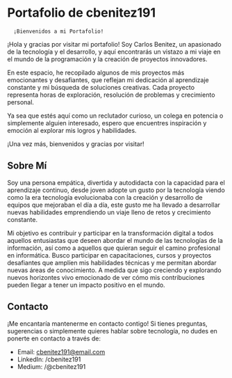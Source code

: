 # Portafolio de cbenitez191


      ¡Bienvenidos a mi Portafolio!



¡Hola y gracias por visitar mi portafolio! Soy Carlos Benitez, un apasionado de la tecnología y el desarrollo, y aquí encontrarás un vistazo a mi viaje en el mundo de la programación y la creación de proyectos innovadores.

En este espacio, he recopilado algunos de mis proyectos más emocionantes y desafiantes, que reflejan mi dedicación al aprendizaje constante y mi búsqueda de soluciones creativas. Cada proyecto representa horas de exploración, resolución de problemas y crecimiento personal.

Ya sea que estés aquí como un reclutador curioso, un colega en potencia o simplemente alguien interesado, espero que encuentres inspiración y emoción al explorar mis logros y habilidades.


¡Una vez más, bienvenidos y gracias por visitar!


## Sobre Mí


Soy una persona empática, divertida y autodidacta con la capacidad para el aprendizaje continuo, desde joven adopte un gusto por la tecnología viendo como la era tecnología evolucionaba con la creación y desarrollo de equipos que mejoraban el día a día, este gusto me ha llevado a desarrollar nuevas habilidades emprendiendo un viaje lleno de retos y crecimiento constante.

Mi objetivo es contribuir y participar en la transformación digital a todos aquellos entusiastas que deseen abordar el mundo de las tecnologías de la información, así como a aquellos que quieran seguir el camino profesional en informática. Busco participar en capacitaciones, cursos y proyectos desafiantes que amplíen mis habilidades técnicas y me permitan abordar nuevas áreas de conocimiento. A medida que sigo creciendo y explorando nuevos horizontes vivo emocionado de ver cómo mis contribuciones pueden llegar a tener un impacto positivo en el mundo.


## Contacto


¡Me encantaría mantenerme en contacto contigo! Si tienes preguntas, sugerencias o simplemente quieres hablar sobre tecnología, no dudes en ponerte en contacto a través de:

- Email: cbenitez191@email.com                                                                                                                                                                            
- LinkedIn: /cbenitez191                                                                                                                                                                                   
- Medium: /@cbenitez191



